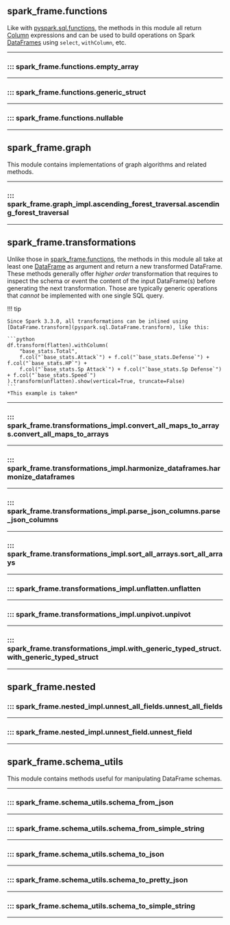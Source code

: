 ## spark_frame.functions

Like with [pyspark.sql.functions](https://spark.apache.org/docs/latest/api/python/reference/pyspark.sql/functions.html), 
the methods in this module all return [Column](pyspark.sql.Column) expressions and can be used to build operations
on Spark [DataFrames](pyspark.sql.DataFrame) using `select`, `withColumn`, etc.

---

### ::: spark_frame.functions.empty_array
---

### ::: spark_frame.functions.generic_struct
---

### ::: spark_frame.functions.nullable
---


## spark_frame.graph

This module contains implementations of graph algorithms and related methods.

---

### ::: spark_frame.graph_impl.ascending_forest_traversal.ascending_forest_traversal
---


## spark_frame.transformations

Unlike those in [spark_frame.functions](#spark_framefunctions), the methods in this module all take at least one
[DataFrame](pyspark.sql.DataFrame) as argument and return a new transformed DataFrame.
These methods generally offer _higher order_ transformation that requires to inspect the schema or event the content
of the input DataFrame(s) before generating the next transformation. Those are typically generic operations 
that _cannot_ be implemented with one single SQL query.

!!! tip

    Since Spark 3.3.0, all transformations can be inlined using 
    [DataFrame.transform](pyspark.sql.DataFrame.transform), like this:

    ```python
    df.transform(flatten).withColumn(
        "base_stats.Total",
        f.col("`base_stats.Attack`") + f.col("`base_stats.Defense`") + f.col("`base_stats.HP`") +
        f.col("`base_stats.Sp Attack`") + f.col("`base_stats.Sp Defense`") + f.col("`base_stats.Speed`")
    ).transform(unflatten).show(vertical=True, truncate=False)
    ```
    *This example is taken*

---


### ::: spark_frame.transformations_impl.convert_all_maps_to_arrays.convert_all_maps_to_arrays
---

### ::: spark_frame.transformations_impl.harmonize_dataframes.harmonize_dataframes
---

### ::: spark_frame.transformations_impl.parse_json_columns.parse_json_columns
---

### ::: spark_frame.transformations_impl.sort_all_arrays.sort_all_arrays
---

### ::: spark_frame.transformations_impl.unflatten.unflatten
---

### ::: spark_frame.transformations_impl.unpivot.unpivot
---

### ::: spark_frame.transformations_impl.with_generic_typed_struct.with_generic_typed_struct
---


## spark_frame.nested


### ::: spark_frame.nested_impl.unnest_all_fields.unnest_all_fields
---

### ::: spark_frame.nested_impl.unnest_field.unnest_field
---


## spark_frame.schema_utils

This module contains methods useful for manipulating DataFrame schemas.

---

### ::: spark_frame.schema_utils.schema_from_json
---
### ::: spark_frame.schema_utils.schema_from_simple_string
---
### ::: spark_frame.schema_utils.schema_to_json
---
### ::: spark_frame.schema_utils.schema_to_pretty_json
---
### ::: spark_frame.schema_utils.schema_to_simple_string
---
